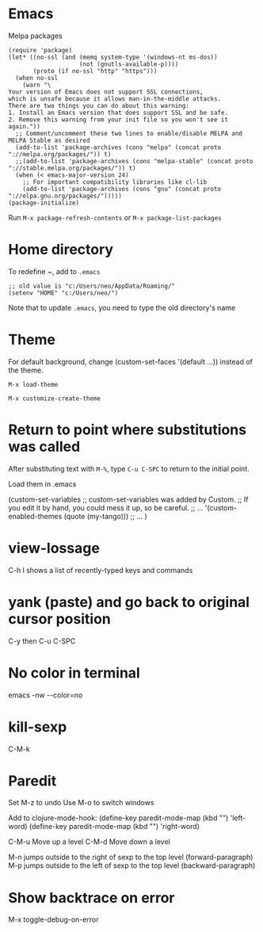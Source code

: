 # Emacs

Melpa packages

```
(require 'package)
(let* ((no-ssl (and (memq system-type '(windows-nt ms-dos))
                    (not (gnutls-available-p))))
       (proto (if no-ssl "http" "https")))
  (when no-ssl
    (warn "\
Your version of Emacs does not support SSL connections,
which is unsafe because it allows man-in-the-middle attacks.
There are two things you can do about this warning:
1. Install an Emacs version that does support SSL and be safe.
2. Remove this warning from your init file so you won't see it again."))
  ;; Comment/uncomment these two lines to enable/disable MELPA and MELPA Stable as desired
  (add-to-list 'package-archives (cons "melpa" (concat proto "://melpa.org/packages/")) t)
  ;;(add-to-list 'package-archives (cons "melpa-stable" (concat proto "://stable.melpa.org/packages/")) t)
  (when (< emacs-major-version 24)
    ;; For important compatibility libraries like cl-lib
    (add-to-list 'package-archives (cons "gnu" (concat proto "://elpa.gnu.org/packages/")))))
(package-initialize)
```

Run `M-x package-refresh-contents` or `M-x package-list-packages`

# Home directory

To redefine ~, add to `.emacs`

```
;; old value is "c:/Users/neo/AppData/Roaming/"
(setenv "HOME" "c:/Users/neo/")
```

Note that to update `.emacs`, you need to type the old directory's name

# Theme

For default background, change (custom-set-faces '(default ...)) instead of the theme.

`M-x load-theme`

`M-x customize-create-theme`

# Return to point where substitutions was called

After substituting text with `M-%`, type `C-u C-SPC` to return to the initial point.

Load them in .emacs

(custom-set-variables
 ;; custom-set-variables was added by Custom.
 ;; If you edit it by hand, you could mess it up, so be careful.
 ;; ...
 '(custom-enabled-themes (quote (my-tango)))
 ;; ...
)

# view-lossage

C-h l shows a list of recently-typed keys and commands

# yank (paste) and go back to original cursor position

C-y then C-u C-SPC

# No color in terminal

emacs -nw --color=no

# kill-sexp

C-M-k

# Paredit

Set M-z to undo
Use M-o to switch windows

Add to clojure-mode-hook:
(define-key paredit-mode-map (kbd "<C-left>") 'left-word)
(define-key paredit-mode-map (kbd "<C-right>") 'right-word)

C-M-u Move up a level
C-M-d Move down a level

M-n jumps outside to the right of sexp to the top level (forward-paragraph)
M-p jumps outside to the left of sexp to the top level (backward-paragraph)

# Show backtrace on error

M-x toggle-debug-on-error